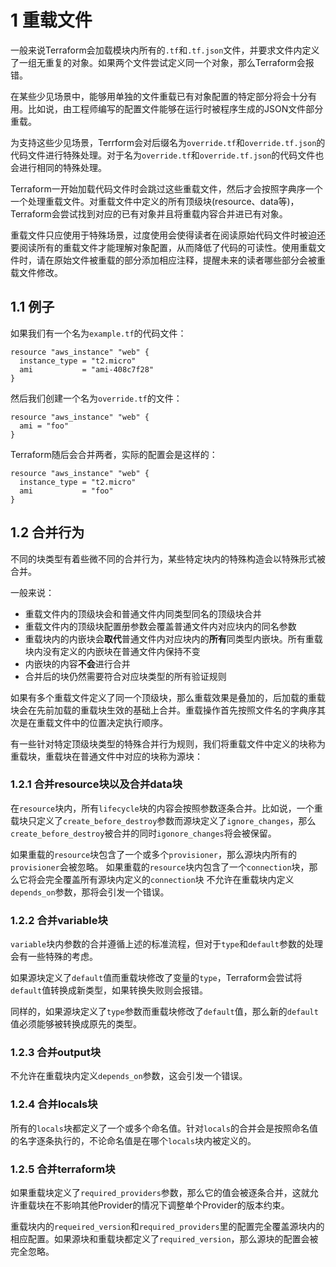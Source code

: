 
# 1 重载文件

一般来说Terraform会加载模块内所有的`.tf`和`.tf.json`文件，并要求文件内定义了一组无重复的对象。如果两个文件尝试定义同一个对象，那么Terraform会报错。

在某些少见场景中，能够用单独的文件重载已有对象配置的特定部分将会十分有用。比如说，由工程师编写的配置文件能够在运行时被程序生成的JSON文件部分重载。

为支持这些少见场景，Terrform会对后缀名为`override.tf`和`override.tf.json`的代码文件进行特殊处理。对于名为`override.tf`和`override.tf.json`的代码文件也会进行相同的特殊处理。

Terraform一开始加载代码文件时会跳过这些重载文件，然后才会按照字典序一个一个处理重载文件。对重载文件中定义的所有顶级块(resource、data等)，Terraform会尝试找到对应的已有对象并且将重载内容合并进已有对象。

重载文件只应使用于特殊场景，过度使用会使得读者在阅读原始代码文件时被迫还要阅读所有的重载文件才能理解对象配置，从而降低了代码的可读性。使用重载文件时，请在原始文件被重载的部分添加相应注释，提醒未来的读者哪些部分会被重载文件修改。

## 1.1 例子

如果我们有一个名为`example.tf`的代码文件：

```
resource "aws_instance" "web" {
  instance_type = "t2.micro"
  ami           = "ami-408c7f28"
}
```

然后我们创建一个名为`override.tf`的文件：

```
resource "aws_instance" "web" {
  ami = "foo"
}
```

Terraform随后会合并两者，实际的配置会是这样的：

```
resource "aws_instance" "web" {
  instance_type = "t2.micro"
  ami           = "foo"
}
```

## 1.2 合并行为

不同的块类型有着些微不同的合并行为，某些特定块内的特殊构造会以特殊形式被合并。

一般来说：

- 重载文件内的顶级块会和普通文件内同类型同名的顶级块合并
- 重载文件内的顶级块配置册参数会覆盖普通文件内对应块内的同名参数
- 重载块内的内嵌块会**取代**普通文件内对应块内的**所有**同类型内嵌块。所有重载块内没有定义的内嵌块在普通文件内保持不变
- 内嵌块的内容**不会**进行合并
- 合并后的块仍然需要符合对应块类型的所有验证规则

如果有多个重载文件定义了同一个顶级块，那么重载效果是叠加的，后加载的重载块会在先前加载的重载块生效的基础上合并。重载操作首先按照文件名的字典序其次是在重载文件中的位置决定执行顺序。

有一些针对特定顶级块类型的特殊合并行为规则，我们将重载文件中定义的块称为重载块，重载块在普通文件中对应的块称为源块：

### 1.2.1 合并resource块以及合并data块

在`resource`块内，所有`lifecycle`块的内容会按照参数逐条合并。比如说，一个重载块只定义了`create_before_destroy`参数而源块定义了`ignore_changes`，那么`create_before_destroy`被合并的同时`igonore_changes`将会被保留。

如果重载的`resource`块包含了一个或多个`provisioner`，那么源块内所有的`provisioner`会被忽略。
如果重载的`resource`块内包含了一个`connection`块，那么它将会完全覆盖所有源块内定义的`connection`块
不允许在重载块内定义`depends_on`参数，那将会引发一个错误。


### 1.2.2 合并variable块

`variable`块内参数的合并遵循上述的标准流程，但对于`type`和`default`参数的处理会有一些特殊的考虑。

如果源块定义了`default`值而重载块修改了变量的`type`，Terraform会尝试将`default`值转换成新类型，如果转换失败则会报错。

同样的，如果源块定义了`type`参数而重载块修改了`default`值，那么新的`default`值必须能够被转换成原先的类型。

### 1.2.3 合并output块

不允许在重载块内定义`depends_on`参数，这会引发一个错误。

### 1.2.4 合并locals块

所有的`locals`块都定义了一个或多个命名值。针对`locals`的合并会是按照命名值的名字逐条执行的，不论命名值是在哪个`locals`块内被定义的。

### 1.2.5 合并terraform块

如果重载块定义了`required_providers`参数，那么它的值会被逐条合并，这就允许重载块在不影响其他Provider的情况下调整单个Provider的版本约束。

重载块内的`requeired_version`和`required_providers`里的配置完全覆盖源块内的相应配置。如果源块和重载块都定义了`required_version`，那么源块的配置会被完全忽略。



